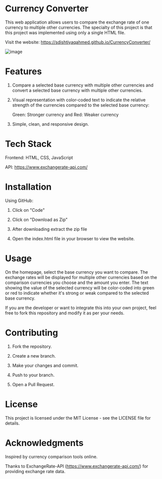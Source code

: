 # Currency Converter
This web application allows users to compare the exchange rate of one currency to multiple other currencies. The specialty of this project is that this project was implemented using only a single HTML file.

Visit the website: https://sdishtiyaqahmed.github.io/CurrencyConverter/

![image](https://github.com/user-attachments/assets/eea6a5b0-ad8b-495e-b4dc-5df664c3c456)




# Features
1. Compare a selected base currency with multiple other currencies and convert a selected base currency with multiple other currencies.

2. Visual representation with color-coded text to indicate the relative strength of the currencies compared to the selected base currency:

    Green: Stronger currency and Red: Weaker currency

3. Simple, clean, and responsive design.

# Tech Stack
Frontend: HTML, CSS, JavaScript

API: https://www.exchangerate-api.com/

# Installation

Using GitHub:

1. Click on "Code"

2. Click on "Download as Zip"

3. After downloading extract the zip file

4. Open the index.html file in your browser to view the website.
   
# Usage

On the homepage, select the base currency you want to compare. The exchange rates will be displayed for multiple other currencies based on the comparison currencies you choose and the amount you enter. The text showing the value of the selected currency will be color-coded into green or red to indicate whether it's strong or weak compared to the selected base currency.

If you are the developer or want to integrate this into your own project, feel free to fork this repository and modify it as per your needs.

# Contributing

1. Fork the repository.

2. Create a new branch.

3. Make your changes and commit.

4. Push to your branch.

5. Open a Pull Request.

# License

This project is licensed under the MIT License - see the LICENSE file for details.

# Acknowledgments

Inspired by currency comparison tools online.

Thanks to ExchangeRate-API (https://www.exchangerate-api.com/) for providing exchange rate data.
